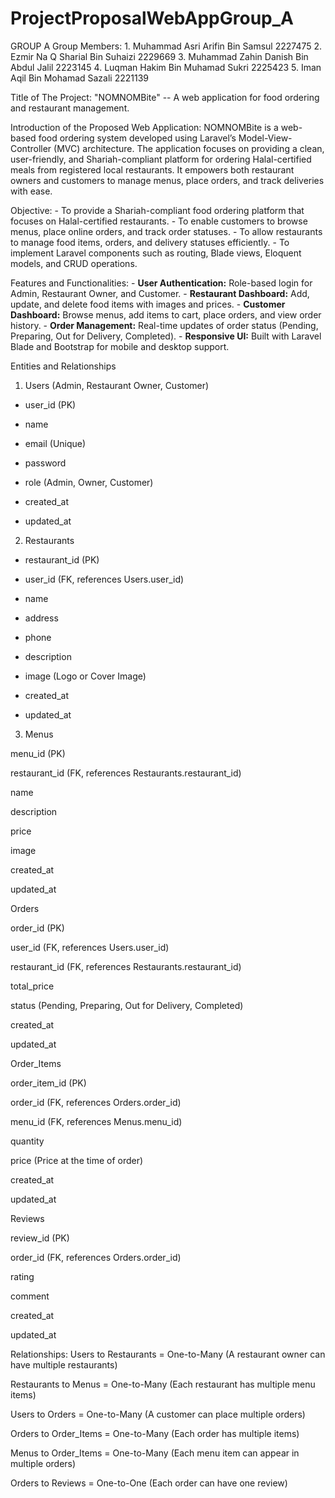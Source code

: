 # ProjectProposalWebAppGroup_A
GROUP A
Group Members: 1. Muhammad Asri Arifin Bin Samsul 2227475
               2. Ezmir Na Q Sharial Bin Suhaizi 2229669
               3. Muhammad Zahin Danish Bin Abdul Jalil 2223145
               4. Luqman Hakim Bin Muhamad Sukri 2225423
               5. Iman Aqil Bin Mohamad Sazali 2221139

Title of The Project: "NOMNOMBite" -- A web application for food ordering and restaurant management.

Introduction of the Proposed Web Application: NOMNOMBite is a web-based food ordering system developed using Laravel’s Model-View-Controller (MVC) architecture. 
                                              The application focuses on providing a clean, user-friendly, and Shariah-compliant platform for ordering Halal-certified meals from registered local restaurants. 
                                              It empowers both restaurant owners and customers to manage menus, place orders, and track deliveries with ease.

Objective: - To provide a Shariah-compliant food ordering platform that focuses on Halal-certified restaurants.
           - To enable customers to browse menus, place online orders, and track order statuses.
           - To allow restaurants to manage food items, orders, and delivery statuses efficiently.
           - To implement Laravel components such as routing, Blade views, Eloquent models, and CRUD operations.

Features and Functionalities: - **User Authentication:** Role-based login for Admin, Restaurant Owner, and Customer.
                              - **Restaurant Dashboard:** Add, update, and delete food items with images and prices.
                              - **Customer Dashboard:** Browse menus, add items to cart, place orders, and view order history.
                              - **Order Management:** Real-time updates of order status (Pending, Preparing, Out for Delivery, Completed).
                              - **Responsive UI:** Built with Laravel Blade and Bootstrap for mobile and desktop support.
                             


Entities and Relationships

1. Users (Admin, Restaurant Owner, Customer)

- user_id (PK)

- name

- email (Unique)

- password

- role (Admin, Owner, Customer)

- created_at

- updated_at

2. Restaurants

- restaurant_id (PK)

- user_id (FK, references Users.user_id)

- name

- address

- phone

- description

- image (Logo or Cover Image)

- created_at

- updated_at

3. Menus

menu_id (PK)

restaurant_id (FK, references Restaurants.restaurant_id)

name

description

price

image

created_at

updated_at

Orders

order_id (PK)

user_id (FK, references Users.user_id)

restaurant_id (FK, references Restaurants.restaurant_id)

total_price

status (Pending, Preparing, Out for Delivery, Completed)

created_at

updated_at

Order_Items

order_item_id (PK)

order_id (FK, references Orders.order_id)

menu_id (FK, references Menus.menu_id)

quantity

price (Price at the time of order)

created_at

updated_at

Reviews

review_id (PK)

order_id (FK, references Orders.order_id)

rating

comment

created_at

updated_at

Relationships:
Users to Restaurants = One-to-Many (A restaurant owner can have multiple restaurants)

Restaurants to Menus = One-to-Many (Each restaurant has multiple menu items)

Users to Orders = One-to-Many (A customer can place multiple orders)

Orders to Order_Items = One-to-Many (Each order has multiple items)

Menus to Order_Items = One-to-Many (Each menu item can appear in multiple orders)

Orders to Reviews = One-to-One (Each order can have one review)











